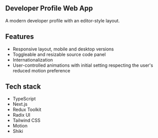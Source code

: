 ## Developer Profile Web App

A modern developer profile with an editor-style layout.

## Features

- Responsive layout, mobile and desktop versions
- Toggleable and resizable source code panel
- Internationalization
- User-controlled animations with initial setting respecting the user's reduced motion preference

## Tech stack

- TypeScript
- Next.js
- Redux Toolkit
- Radix UI
- Tailwind CSS
- Motion
- Shiki
